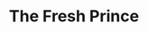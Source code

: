 ---
pid: MP3
title: The Fresh Prince
location_transcription: North Philly
zipcode: '19145'
outside_phl: 
neighborhood: Passyunk
age: '19'
age_range: 13-19
instagram: 
image_file_name: MP_3.jpg
proposal_transcription: 
topic: Figure,Philadelphia
topic_summary: 0, 0
type: Other No Form
keywords_other: 
credit: Dante Nottle
image_labels: The Fresh Prince of Bel-Air
twitter: 
facebook: 
permalink: "/monuments/mp3/"
layout: item-page
---